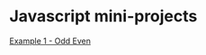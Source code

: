 # Javascript mini-projects
[Example 1 - Odd Even ](https://maryam-azizi.github.io/javascript-miniprojects/ex%201-Even%20Odd%20number/) 
